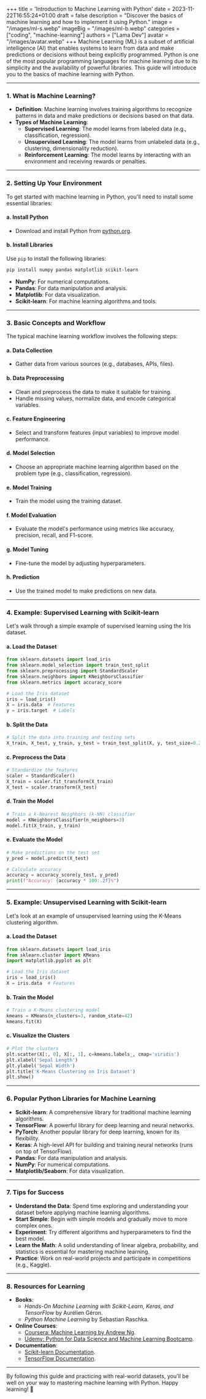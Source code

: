 +++
title = 'Introduction to Machine Learning with Python'
date = 2023-11-22T16:55:24+01:00
draft = false
description = "Discover the basics of machine learning and how to implement it using Python."
image = "/images/ml-s.webp"
imageBig = "/images/ml-b.webp"
categories = ["coding", "machine-learning"]
authors = ["Lama Dev"]
avatar = "/images/avatar.webp"
+++
Machine Learning (ML) is a subset of artificial intelligence (AI) that enables systems to learn from data and make predictions or decisions without being explicitly programmed. Python is one of the most popular programming languages for machine learning due to its simplicity and the availability of powerful libraries. This guide will introduce you to the basics of machine learning with Python.

---

### 1. **What is Machine Learning?**
   - **Definition**: Machine learning involves training algorithms to recognize patterns in data and make predictions or decisions based on that data.
   - **Types of Machine Learning**:
     - **Supervised Learning**: The model learns from labeled data (e.g., classification, regression).
     - **Unsupervised Learning**: The model learns from unlabeled data (e.g., clustering, dimensionality reduction).
     - **Reinforcement Learning**: The model learns by interacting with an environment and receiving rewards or penalties.

---

### 2. **Setting Up Your Environment**
   To get started with machine learning in Python, you'll need to install some essential libraries:

   #### a. **Install Python**
   - Download and install Python from [python.org](https://www.python.org/).

   #### b. **Install Libraries**
   Use `pip` to install the following libraries:
   ```bash
   pip install numpy pandas matplotlib scikit-learn
   ```

   - **NumPy**: For numerical computations.
   - **Pandas**: For data manipulation and analysis.
   - **Matplotlib**: For data visualization.
   - **Scikit-learn**: For machine learning algorithms and tools.

---

### 3. **Basic Concepts and Workflow**
   The typical machine learning workflow involves the following steps:

   #### a. **Data Collection**
   - Gather data from various sources (e.g., databases, APIs, files).

   #### b. **Data Preprocessing**
   - Clean and preprocess the data to make it suitable for training.
   - Handle missing values, normalize data, and encode categorical variables.

   #### c. **Feature Engineering**
   - Select and transform features (input variables) to improve model performance.

   #### d. **Model Selection**
   - Choose an appropriate machine learning algorithm based on the problem type (e.g., classification, regression).

   #### e. **Model Training**
   - Train the model using the training dataset.

   #### f. **Model Evaluation**
   - Evaluate the model's performance using metrics like accuracy, precision, recall, and F1-score.

   #### g. **Model Tuning**
   - Fine-tune the model by adjusting hyperparameters.

   #### h. **Prediction**
   - Use the trained model to make predictions on new data.

---

### 4. **Example: Supervised Learning with Scikit-learn**
   Let's walk through a simple example of supervised learning using the Iris dataset.

   #### a. **Load the Dataset**
   ```python
   from sklearn.datasets import load_iris
   from sklearn.model_selection import train_test_split
   from sklearn.preprocessing import StandardScaler
   from sklearn.neighbors import KNeighborsClassifier
   from sklearn.metrics import accuracy_score

   # Load the Iris dataset
   iris = load_iris()
   X = iris.data  # Features
   y = iris.target  # Labels
   ```

   #### b. **Split the Data**
   ```python
   # Split the data into training and testing sets
   X_train, X_test, y_train, y_test = train_test_split(X, y, test_size=0.2, random_state=42)
   ```

   #### c. **Preprocess the Data**
   ```python
   # Standardize the features
   scaler = StandardScaler()
   X_train = scaler.fit_transform(X_train)
   X_test = scaler.transform(X_test)
   ```

   #### d. **Train the Model**
   ```python
   # Train a k-Nearest Neighbors (k-NN) classifier
   model = KNeighborsClassifier(n_neighbors=3)
   model.fit(X_train, y_train)
   ```

   #### e. **Evaluate the Model**
   ```python
   # Make predictions on the test set
   y_pred = model.predict(X_test)

   # Calculate accuracy
   accuracy = accuracy_score(y_test, y_pred)
   print(f"Accuracy: {accuracy * 100:.2f}%")
   ```

---

### 5. **Example: Unsupervised Learning with Scikit-learn**
   Let's look at an example of unsupervised learning using the K-Means clustering algorithm.

   #### a. **Load the Dataset**
   ```python
   from sklearn.datasets import load_iris
   from sklearn.cluster import KMeans
   import matplotlib.pyplot as plt

   # Load the Iris dataset
   iris = load_iris()
   X = iris.data  # Features
   ```

   #### b. **Train the Model**
   ```python
   # Train a K-Means clustering model
   kmeans = KMeans(n_clusters=3, random_state=42)
   kmeans.fit(X)
   ```

   #### c. **Visualize the Clusters**
   ```python
   # Plot the clusters
   plt.scatter(X[:, 0], X[:, 1], c=kmeans.labels_, cmap='viridis')
   plt.xlabel('Sepal Length')
   plt.ylabel('Sepal Width')
   plt.title('K-Means Clustering on Iris Dataset')
   plt.show()
   ```

---

### 6. **Popular Python Libraries for Machine Learning**
   - **Scikit-learn**: A comprehensive library for traditional machine learning algorithms.
   - **TensorFlow**: A powerful library for deep learning and neural networks.
   - **PyTorch**: Another popular library for deep learning, known for its flexibility.
   - **Keras**: A high-level API for building and training neural networks (runs on top of TensorFlow).
   - **Pandas**: For data manipulation and analysis.
   - **NumPy**: For numerical computations.
   - **Matplotlib/Seaborn**: For data visualization.

---

### 7. **Tips for Success**
   - **Understand the Data**: Spend time exploring and understanding your dataset before applying machine learning algorithms.
   - **Start Simple**: Begin with simple models and gradually move to more complex ones.
   - **Experiment**: Try different algorithms and hyperparameters to find the best model.
   - **Learn the Math**: A solid understanding of linear algebra, probability, and statistics is essential for mastering machine learning.
   - **Practice**: Work on real-world projects and participate in competitions (e.g., Kaggle).

---

### 8. **Resources for Learning**
   - **Books**:
     - *Hands-On Machine Learning with Scikit-Learn, Keras, and TensorFlow* by Aurélien Géron.
     - *Python Machine Learning* by Sebastian Raschka.
   - **Online Courses**:
     - [Coursera: Machine Learning by Andrew Ng](https://www.coursera.org/learn/machine-learning).
     - [Udemy: Python for Data Science and Machine Learning Bootcamp](https://www.udemy.com/course/python-for-data-science-and-machine-learning-bootcamp/).
   - **Documentation**:
     - [Scikit-learn Documentation](https://scikit-learn.org/stable/).
     - [TensorFlow Documentation](https://www.tensorflow.org/).

---

By following this guide and practicing with real-world datasets, you'll be well on your way to mastering machine learning with Python. Happy learning! 🚀
